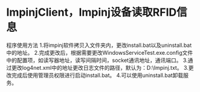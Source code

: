 # ImpinjClient，Impinj设备读取RFID信息
程序使用方法
1.将impinj软件拷贝入文件夹内，更改install.bat以及uninstall.bat中的地址。
2.完成更改后，根据需要更改WindowsServiceTest.exe.config文件中的配置项，如读写器地址，读写间隔时间，socket通讯地址，通讯端口。
3.通过更改log4net.xml中的地址更改日志文件的路径，默认为：D:\\Impinj.txt。
3.更改完成后使用管理员权限进行启动install.bat。
4.可以使用uninstall.bat卸载服务。
